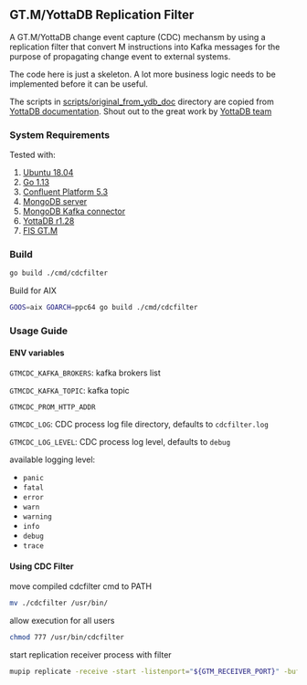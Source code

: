 ## GT.M/YottaDB Replication Filter

A GT.M/YottaDB change event capture (CDC) mechansm by using a replication filter that convert M instructions into Kafka messages for the purpose of propagating change event to external systems.

The code here is just a skeleton. A lot more business logic needs to be implemented before it can be useful.

The scripts in [scripts/original_from_ydb_doc](scripts/original_from_ydb_doc) directory are copied from [YottaDB documentation](https://gitlab.com/YottaDB/DB/YDBDoc/tree/master/AdminOpsGuide/repl_procedures). Shout out to the great work by [YottaDB team](https://yottadb.com/)

### System Requirements

Tested with:

1. [Ubuntu 18.04](http://releases.ubuntu.com/18.04/)
2. [Go 1.13](https://golang.org/dl/)
3. [Confluent Platform 5.3](https://www.confluent.io/download/)
4. [MongoDB server](https://www.mongodb.com/download-center/community)
5. [MongoDB Kafka connector](https://www.confluent.io/hub/mongodb/kafka-connect-mongodb)
6. [YottaDB r1.28](https://yottadb.com/product/get-started/)
7. [FIS GT.M](https://en.wikipedia.org/wiki/GT.M)

### Build

```bash
go build ./cmd/cdcfilter

```
Build for AIX

```bash
GOOS=aix GOARCH=ppc64 go build ./cmd/cdcfilter
```

### Usage Guide 

#### ENV variables 
`GTMCDC_KAFKA_BROKERS`: kafka brokers list

`GTMCDC_KAFKA_TOPIC`: kafka topic

`GTMCDC_PROM_HTTP_ADDR`

`GTMCDC_LOG`: CDC process log file directory, defaults to `cdcfilter.log`

`GTMCDC_LOG_LEVEL`:  CDC process log level, defaults to `debug`

available logging level: 
- `panic`
- `fatal`
- `error`
- `warn`
- `warning`
- `info`
- `debug`
- `trace`

#### Using CDC Filter 
move compiled cdcfilter cmd to PATH 
```sh
mv ./cdcfilter /usr/bin/
```
allow execution for all users
```sh
chmod 777 /usr/bin/cdcfilter
```
start replication receiver process with filter
```sh
mupip replicate -receive -start -listenport="${GTM_RECEIVER_PORT}" -buffsize="${GTM_RECEIVER_BUFFER_SIZE} -log="${GTM_RECEIVER_LOG_PATH}" -filter=cdcfilter
```
